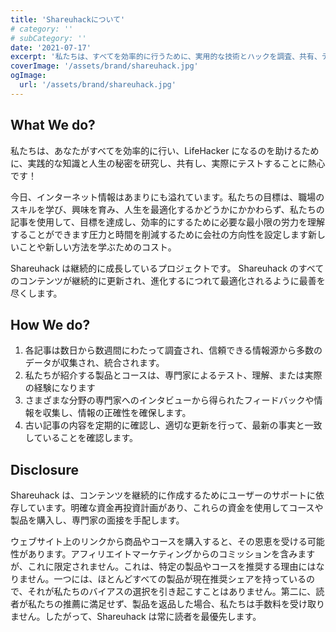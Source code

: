```yaml
---
title: 'Shareuhackについて'
# category: ''
# subCategory: ''
date: '2021-07-17'
excerpt: '私たちは、すべてを効率的に行うために、実用的な技術とハックを調査、共有、テストすることに熱心です。 あなたがLifehackerになるのを手伝ってください！'
coverImage: '/assets/brand/shareuhack.jpg'
ogImage:
  url: '/assets/brand/shareuhack.jpg'
---
```


## What We do?

私たちは、あなたがすべてを効率的に行い、LifeHacker になるのを助けるために、実践的な知識と人生の秘密を研究し、共有し、実際にテストすることに熱心です！

今日、インターネット情報はあまりにも溢れています。私たちの目標は、職場のスキルを学び、興味を育み、人生を最適化するかどうかにかかわらず、私たちの記事を使用して、目標を達成し、効率的にするために必要な最小限の労力を理解することができます圧力と時間を削減するために会社の方向性を設定します新しいことや新しい方法を学ぶためのコスト。

Shareuhack は継続的に成長しているプロジェクトです。 Shareuhack のすべてのコンテンツが継続的に更新され、進化するにつれて最適化されるように最善を尽くします。

## How We do?

1. 各記事は数日から数週間にわたって調査され、信頼できる情報源から多数のデータが収集され、統合されます。
2. 私たちが紹介する製品とコースは、専門家によるテスト、理解、または実際の経験になります
3. さまざまな分野の専門家へのインタビューから得られたフィードバックや情報を収集し、情報の正確性を確保します。
4. 古い記事の内容を定期的に確認し、適切な更新を行って、最新の事実と一致していることを確認します。

## Disclosure

Shareuhack は、コンテンツを継続的に作成するためにユーザーのサポートに依存しています。明確な資金再投資計画があり、これらの資金を使用してコースや製品を購入し、専門家の面接を手配します。

ウェブサイト上のリンクから商品やコースを購入すると、その恩恵を受ける可能性があります。アフィリエイトマーケティングからのコミッションを含みますが、これに限定されません。これは、特定の製品やコースを推奨する理由にはなりません。一つには、ほとんどすべての製品が現在推奨シェアを持っているので、それが私たちのバイアスの選択を引き起こすことはありません。第二に、読者が私たちの推薦に満足せず、製品を返品した場合、私たちは手数料を受け取りません。したがって、Shareuhack は常に読者を最優先します。
